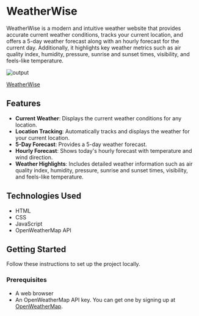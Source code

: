 # WeatherWise

WeatherWise is a modern and intuitive weather website that provides accurate current weather conditions, tracks your current location, and offers a 5-day weather forecast along with an hourly forecast for the current day. Additionally, it highlights key weather metrics such as air quality index, humidity, pressure, sunrise and sunset times, visibility, and feels-like temperature.

![output](https://github.com/payalsahu1303/WeatherWise/assets/141853271/2391865a-43c5-441a-a1be-676550882be2)

[WeatherWise](https://weatherwise-web.netlify.app)

## Features

- **Current Weather**: Displays the current weather conditions for any location.
- **Location Tracking**: Automatically tracks and displays the weather for your current location.
- **5-Day Forecast**: Provides a 5-day weather forecast.
- **Hourly Forecast**: Shows today's hourly forecast with temperature and wind direction.
- **Weather Highlights**: Includes detailed weather information such as air quality index, humidity, pressure, sunrise and sunset times, visibility, and feels-like temperature.

## Technologies Used

- HTML
- CSS
- JavaScript
- OpenWeatherMap API

## Getting Started

Follow these instructions to set up the project locally.

### Prerequisites

- A web browser
- An OpenWeatherMap API key. You can get one by signing up at [OpenWeatherMap](https://home.openweathermap.org/users/sign_up).
